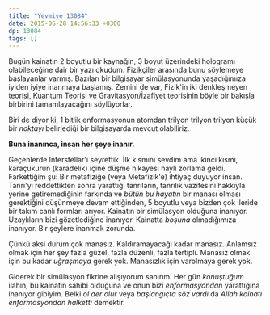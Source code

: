 ```yaml
---
title: "Yevmiye 13084"
date: 2015-06-28 14:56:33 +0300
dp: 13084
tags: []
---
```


Bugün kainatın 2 boyutlu bir kaynağın, 3 boyut üzerindeki hologramı
olabileceğine dair bir yazı okudum. Fizikçiler arasında bunu söylemeye
başlayanlar varmış. Bazıları bir bilgisayar simülasyonunda
yaşadığımıza iyiden iyiye inanmaya başlamış. Zemini de var, Fizik'in
iki denkleşmeyen teorisi, Kuantum Teorisi ve Gravitasyon/İzafiyet
teorisinin böyle bir bakışla birbirini tamamlayacağını söylüyorlar.

Biri de diyor ki, 1 bitlik enformasyonun atomdan trilyon trilyon
trilyon küçük bir *noktayı* belirlediği bir bilgisayarda mevcut
olabiliriz.

**Buna inanınca, insan her şeye inanır.**

Geçenlerde Interstellar'ı seyrettik. İlk kısmını sevdim ama ikinci
kısmı, karaçukurun (karadelik) içine düşme hikayesi hayli zorlama
geldi. Farkettiğim şu: Bir metafiziğe (veya Metafizik'e) ihtiyaç
duyuyor insan. Tanrı'yı reddettikten sonra yarattığı tanrıların,
tanrılık vazifesini hakkıyla yerine getiremediğinin farkında ve *bütün
bu hayatın* bir manası olması gerektiğini düşünmeye devam ettiğinden,
5 boyutlu veya bizden çok ileride bir takım canlı formları
arıyor. Kainatın bir simülasyon olduğuna inanıyor. Uzaylıların bizi
gözetlediğine inanıyor. Kainatta *boşuna* olmadığımıza inanıyor. Bir
şeylere inanmak zorunda.

Çünkü aksi durum çok manasız. Kaldıramayacağı kadar manasız. Anlamsız
olmak için her şey fazla güzel, fazla düzenli, fazla tertipli. Manasız
olmak için bu kadar *uğraşmaya* gerek yok. Manasızlık için varolmaya
gerek yok.

Giderek bir simülasyon fikrine alışıyorum sanırım. Her gün
*konuştuğum* ilahın, bu kainatın sahibi olduğuna ve onun bizi
*enformasyondan* yarattığına inanıyor gibiyim. Belki *ol der olur*
veya *başlangıçta söz vardı* da *Allah kainatı enformasyondan halketti*
demektir.

